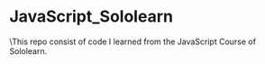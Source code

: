 # JavaScript_Sololearn

\\This repo consist of code I learned from the JavaScript Course of Sololearn.
